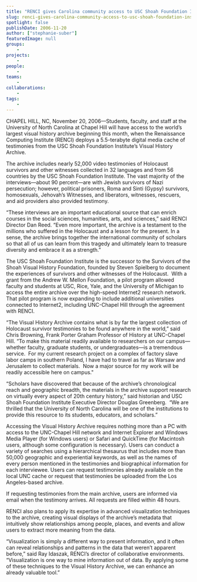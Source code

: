 ```yaml
---
title: "RENCI gives Carolina community access to USC Shoah Foundation Institute’s Visual History Archive"
slug: renci-gives-carolina-community-access-to-usc-shoah-foundation-institutes-visual-history-archive
spotlight: false
publishDate: 2006-11-20
author: ["stephanie-suber"]
featuredImage: null
groups:
    - 
projects:
    - 
people:
    - 
teams: 
    - 
collaborations:
    - 
tags:
    - 
---
```

CHAPEL HILL, NC, November 20, 2006—Students, faculty, and staff at the University of North Carolina at Chapel Hill will have access to the world’s largest visual history archive beginning this month, when the Renaissance Computing Institute (RENCI) deploys a 5.5-terabyte digital media cache of testimonies from the USC Shoah Foundation Institute’s Visual History Archive.<!--more-->

The archive includes nearly 52,000 video testimonies of Holocaust survivors and other witnesses collected in 32 languages and from 56 countries by the USC Shoah Foundation Institute. The vast majority of the interviews—about 90 percent—are with Jewish survivors of Nazi persecution; however, political prisoners, Roma and Sinti (Gypsy) survivors, homosexuals, Jehovah’s Witnesses, and liberators, witnesses, rescuers, and aid providers also provided testimony.

“These interviews are an important educational source that can enrich courses in the social sciences, humanities, arts, and sciences,” said RENCI Director Dan Reed. “Even more important, the archive is a testament to the millions who suffered in the Holocaust and a lesson for the present. In a sense, the archive brings together the international community of scholars so that all of us can learn from this tragedy and ultimately learn to treasure diversity and embrace it as a strength.”

The USC Shoah Foundation Institute is the successor to the Survivors of the Shoah Visual History Foundation, founded by Steven Spielberg to document the experiences of survivors and other witnesses of the Holocaust.  With a grant from the Andrew W. Mellon Foundation, a pilot program allowed faculty and students at USC, Rice, Yale, and the University of Michigan to access the entire archive over the high-speed Internet2 research network. That pilot program is now expanding to include additional universities connected to Internet2, including UNC-Chapel Hill through the agreement with RENCI.

“The Visual History Archive contains what is by far the largest collection of Holocaust survivor testimonies to be found anywhere in the world,” said Chris Browning, Frank Porter Graham Professor of History at UNC-Chapel Hill. “To make this material readily available to researchers on our campus—whether faculty, graduate students, or undergraduates—is a tremendous service.  For my current research project on a complex of factory slave labor camps in southern Poland, I have had to travel as far as Warsaw and Jerusalem to collect materials.  Now a major source for my work will be readily accessible here on campus."

“Scholars have discovered that because of the archive’s chronological reach and geographic breadth, the materials in the archive support research on virtually every aspect of 20th century history,” said historian and USC Shoah Foundation Institute Executive Director Douglas Greenberg.  “We are thrilled that the University of North Carolina will be one of the institutions to provide this resource to its students, educators, and scholars.”

Accessing the Visual History Archive requires nothing more than a PC with access to the UNC-Chapel Hill network and Internet Explorer and Windows Media Player (for Windows users) or Safari and QuickTime (for Macintosh users, although some configuration is necessary). Users can conduct a variety of searches using a hierarchical thesaurus that includes more than 50,000 geographic and experiential keywords, as well as the names of every person mentioned in the testimonies and biographical information for each interviewee. Users can request testimonies already available on the local UNC cache or request that testimonies be uploaded from the Los Angeles-based archive.

If requesting testimonies from the main archive, users are informed via email when the testimony arrives. All requests are filled within 48 hours.

RENCI also plans to apply its expertise in advanced visualization techniques to the archive, creating visual displays of the archive’s metadata that intuitively show relationships among people, places, and events and allow users to extract more meaning from the data.

“Visualization is simply a different way to present information, and it often can reveal relationships and patterns in the data that weren’t apparent before,” said Ray Idaszak, RENCI’s director of collaborative environments. “Visualization is one way to mine information out of data. By applying some of these techniques to the Visual History Archive, we can enhance an already valuable tool.”
